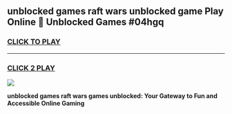 
## unblocked games raft wars unblocked game Play Online 👋 Unblocked Games #04hgq
<h3>
<a href="https://premium.freeplayer.one?title=unblocked_games_raft_wars&ref=21F">CLICK TO PLAY</a></h3>
<hr>

<h3>
<a href="https://premium.freeplayer.one?title=unblocked_games_raft_wars&ref=21F">CLICK 2 PLAY</a>
  
</h3>

<a href="https://premium.freeplayer.one?title=unblocked_games_raft_wars&ref=21F/"><img src="https://clearcache.store/games.png"></a>


**unblocked games raft wars games unblocked: Your Gateway to Fun and Accessible Online Gaming**
